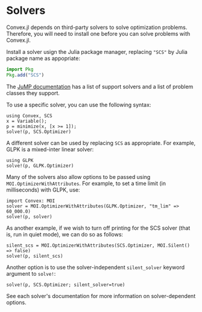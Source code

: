 # Solvers

Convex.jl depends on third-party solvers to solve optimization problems.
Therefore, you will need to install one before you can solve problems with
Convex.jl.

Install a solver usign the Julia package manager, replacing `"SCS"` by Julia
package name as appopriate:
```julia
import Pkg
Pkg.add("SCS")
```

The [JuMP documentation](https://jump.dev/JuMP.jl/stable/installation/#Supported-solvers)
has a list of support solvers and a list of problem classes they support.

To use a specific solver, you can use the following syntax:
```@repl solvers
using Convex, SCS
x = Variable();
p = minimize(x, [x >= 1]);
solve!(p, SCS.Optimizer)
```

A different solver can be used by replacing `SCS` as appropriate. For example,
GLPK is a mixed-inter linear solver:
```@repl solvers
using GLPK
solve!(p, GLPK.Optimizer)
```

Many of the solvers also allow options to be passed using
`MOI.OptimizerWithAttributes`. For example, to set a time limit (in
milliseconds) with GLPK, use:
```@repl solvers
import Convex: MOI
solver = MOI.OptimizerWithAttributes(GLPK.Optimizer, "tm_lim" => 60_000.0)
solve!(p, solver)
```

As another example, if we wish to turn off printing for the SCS solver
(that is, run in quiet mode), we can do so as follows:
```@repl solvers
silent_scs = MOI.OptimizerWithAttributes(SCS.Optimizer, MOI.Silent() => false)
solve!(p, silent_scs)
```

Another option is to use the solver-independent `silent_solver` keyword
argument to `solve!`:
```@repl solvers
solve!(p, SCS.Optimizer; silent_solver=true)
```

See each solver's documentation for more information on solver-dependent
options.
